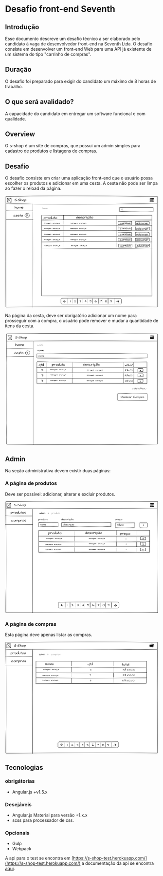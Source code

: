 # Desafio front-end Seventh

## Introdução

Esse documento descreve um desafio técnico a ser elaborado pelo candidato à vaga de desenvolvedor front-end na Seventh Ltda. O desafio consiste em desenvolver um front-end Web para uma API já existente de um sistema do tipo "carrinho de compras". 

## Duração

O desafio foi preparado para exigir do candidato um máximo de 8 horas de trabalho.

## O que será avalidado?

A capacidade do candidato em entregar um software funcional e com qualidade. 

## Overview

O s-shop é um site de compras, que possui um admin simples para cadastro de produtos
e listagens de compras.

## Desafio

O desafio consiste em criar uma aplicação front-end que o usuário possa escolher
os produtos e adicionar em uma cesta. A cesta não pode ser limpa ao fazer o reload
da página.

![home](images/home.png)

Na página da cesta, deve ser obrigatório adicionar um nome para prosseguir com a compra,
o usuário pode remover e mudar a quantidade de itens da cesta.

![home](images/cesta.png)

## Admin

Na seção administrativa devem existir duas páginas:

### A página de produtos

Deve ser possível:
adicionar, alterar e excluir produtos.

![home](images/admin_product.png)

### A página de compras

Esta página deve apenas listar as compras.

![home](images/compras.png)

## Tecnologias

### obrigátorias

- Angular.js +v1.5.x

### Desejáveis

- Angular.js Material para versão +1.x.x
- scss para processador de css.

### Opcionais

- Gulp
- Webpack

A api para o test se encontra em [https://s-shop-test.herokuapp.com/](https://s-shop-test.herokuapp.com/)
a documentação da api se encontra [aqui](https://s-shop-docs.netlify.com/).
